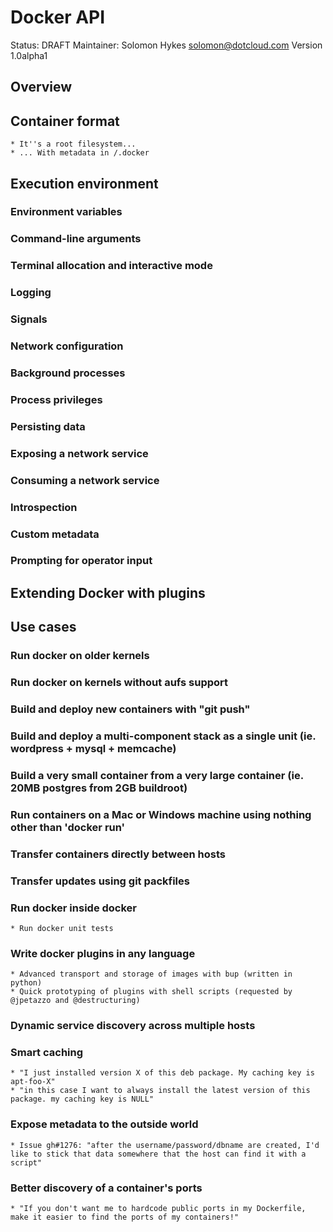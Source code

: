 # Docker API

Status: DRAFT
Maintainer: Solomon Hykes <solomon@dotcloud.com>
Version 1.0alpha1


## Overview


## Container format

	* It''s a root filesystem...
	* ... With metadata in /.docker


## Execution environment

### Environment variables

### Command-line arguments

### Terminal allocation and interactive mode

### Logging

### Signals

### Network configuration

### Background processes

### Process privileges

### Persisting data

### Exposing a network service

### Consuming a network service

### Introspection

### Custom metadata

### Prompting for operator input


## Extending Docker with plugins


## Use cases

### Run docker on older kernels

### Run docker on kernels without aufs support

### Build and deploy new containers with "git push"

### Build and deploy a multi-component stack as a single unit (ie. wordpress + mysql + memcache)

### Build a very small container from a very large container (ie. 20MB postgres from 2GB buildroot)

### Run containers on a Mac or Windows machine using nothing other than 'docker run'

### Transfer containers directly between hosts

### Transfer updates using git packfiles

### Run docker inside docker

	* Run docker unit tests

### Write docker plugins in any language

	* Advanced transport and storage of images with bup (written in python)
	* Quick prototyping of plugins with shell scripts (requested by @jpetazzo and @destructuring)

### Dynamic service discovery across multiple hosts

### Smart caching

	* "I just installed version X of this deb package. My caching key is apt-foo-X"
	* "in this case I want to always install the latest version of this package. my caching key is NULL"

### Expose metadata to the outside world

	* Issue gh#1276: "after the username/password/dbname are created, I'd like to stick that data somewhere that the host can find it with a script"


### Better discovery of a container's ports

	* "If you don't want me to hardcode public ports in my Dockerfile, make it easier to find the ports of my containers!"
